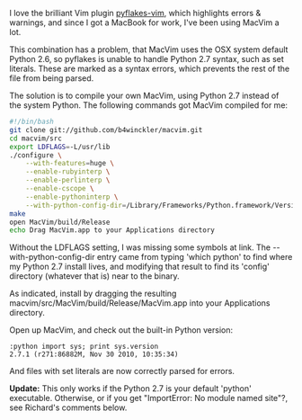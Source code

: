 <!--
.. title: Compiling MacVim with Python 2.7
.. slug: compiling-macvim-with-python-2-7
.. date: 2011-10-18 12:25:03-05:00
.. tags: python,vim,osx-dev
.. link: 
.. description: 
.. type: text
-->


I love the brilliant Vim plugin
[pyflakes-vim](http://www.vim.org/scripts/script.php?script_id=2441),
which highlights errors & warnings, and since I got a MacBook for work,
I've been using MacVim a lot.

This combination has a problem, that MacVim uses the OSX system default
Python 2.6, so pyflakes is unable to handle Python 2.7 syntax, such as
set literals. These are marked as a syntax errors, which prevents the
rest of the file from being parsed.

The solution is to compile your own MacVim, using Python 2.7 instead of
the system Python. The following commands got MacVim compiled for me:

``` bash
#!/bin/bash
git clone git://github.com/b4winckler/macvim.git
cd macvim/src
export LDFLAGS=-L/usr/lib
./configure \
    --with-features=huge \
    --enable-rubyinterp \
    --enable-perlinterp \
    --enable-cscope \
    --enable-pythoninterp \
    --with-python-config-dir=/Library/Frameworks/Python.framework/Versions/2.7/lib/python2.7/config
make
open MacVim/build/Release
echo Drag MacVim.app to your Applications directory
```

Without the LDFLAGS setting, I was missing some symbols at link. The
--with-python-config-dir entry came from typing 'which python' to find
where my Python 2.7 install lives, and modifying that result to find its
'config' directory (whatever that is) near to the binary.

As indicated, install by dragging the resulting
macvim/src/MacVim/build/Release/MacVim.app into your Applications
directory.

Open up MacVim, and check out the built-in Python version:

```
:python import sys; print sys.version
2.7.1 (r271:86882M, Nov 30 2010, 10:35:34)
```

And files with set literals are now correctly parsed for errors.

**Update:** This only works if the Python 2.7 is your default 'python'
executable. Otherwise, or if you get "ImportError: No module named
site"?, see Richard's comments below.